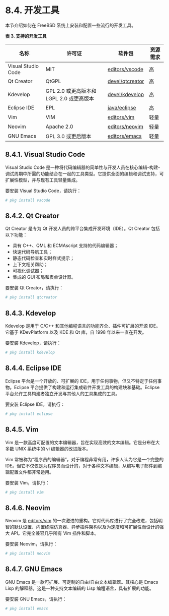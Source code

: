 # 8.4. 开发工具


本节介绍如何在 FreeBSD 系统上安装和配置一些流行的开发工具。

**表 3. 支持的开发工具**

| 名称               | 许可证                      | 软件包        | 资源需求 |
| ------------------ | ------------------- | ---------- | -------- |
| Visual Studio Code | MIT                                      | [editors/vscode](https://cgit.freebsd.org/ports/tree/editors/vscode/)   | 高       |
| Qt Creator         | QtGPL                                    | [devel/qtcreator](https://cgit.freebsd.org/ports/tree/devel/qtcreator/) | 高       |
| Kdevelop           | GPL 2.0 或更高版本和 LGPL 2.0 或更高版本 | [devel/kdevelop](https://cgit.freebsd.org/ports/tree/devel/kdevelop/)   | 高       |
| Eclipse IDE        | EPL                                      | [java/eclipse](https://cgit.freebsd.org/ports/tree/java/eclipse/)       | 高       |
| Vim                | VIM                                      | [editors/vim](https://cgit.freebsd.org/ports/tree/editors/vim/)         | 轻量     |
| Neovim             | Apache 2.0                               | [editors/neovim](https://cgit.freebsd.org/ports/tree/editors/neovim/)   | 轻量     |
| GNU Emacs          | GPL 3.0 或更后版本                       | [editors/emacs](https://cgit.freebsd.org/ports/tree/editors/emacs/)     | 轻量     |

## 8.4.1. Visual Studio Code

Visual Studio Code 是一种将代码编辑器的简单性与开发人员在核心编辑-构建-调试周期中所需的功能结合在一起的工具类型。它提供全面的编辑和调试支持，可扩展性模型，并与现有工具轻量集成。

要安装 Visual Studio Code，请执行：

```bash
# pkg install vscode
```

## 8.4.2. Qt Creator

Qt Creator 是专为 Qt 开发人员的跨平台集成开发环境（IDE）。Qt Creator 包括以下功能：

- 具有 C++、QML 和 ECMAscript 支持的代码编辑器；
- 快速代码导航工具；
- 静态代码检查和实时样式提示；
- 上下文相关帮助；
- 可视化调试器；
- 集成的 GUI 布局和表单设计器。

要安装 Qt Creator，请执行：

```bash
# pkg install qtcreator
```

## 8.4.3. Kdevelop

Kdevelop 是用于 C/C++ 和其他编程语言的功能齐全、插件可扩展的开源 IDE。它基于 KDevPlatform 以及 KDE 和 Qt 库，自 1998 年以来一直在开发。

要安装 Kdevelop，请执行：

```bash
# pkg install kdevelop
```

## 8.4.4. Eclipse IDE

Eclipse 平台是一个开放的、可扩展的 IDE，用于任何事物，但又不特定于任何事物。Eclipse 平台提供了构建和运行集成软件开发工具的构建块和基础。Eclipse 平台允许工具构建者独立开发与其他人的工具集成的工具。

要安装 Eclipse IDE，请执行：

```bash
# pkg install eclipse
```

## 8.4.5. Vim

Vim 是一款高度可配置的文本编辑器，旨在实现高效的文本编辑。它是分布在大多数 UNIX 系统中的 vi 编辑器的改进版本。

Vim 常被称为“程序员的编辑器”，对于编程非常有用，许多人认为它是一个完整的 IDE。但它不仅仅是为程序员而设计的，对于各种文本编辑，从编写电子邮件到编辑配置文件都非常适用。

要安装 Vim，请执行：

```bash
# pkg install vim
```

## 8.4.6. Neovim

Neovim 是 [editors/vim](https://cgit.freebsd.org/ports/tree/editors/vim/) 的一次激进的重构。它对代码库进行了完全改进，包括明智的默认设置、内置终端仿真器、异步插件架构以及为速度和可扩展性而设计的强大 API。它完全兼容几乎所有 Vim 插件和脚本。

要安装 Neovim，请执行：

```bash
# pkg install neovim
```

## 8.4.7. GNU Emacs

GNU Emacs 是一款可扩展、可定制的自由/自由文本编辑器。其核心是 Emacs Lisp 的解释器，这是一种支持文本编辑的 Lisp 编程语言，具有扩展的功能。

要安装 GNU Emacs，请执行：

```bash
# pkg install emacs
```
